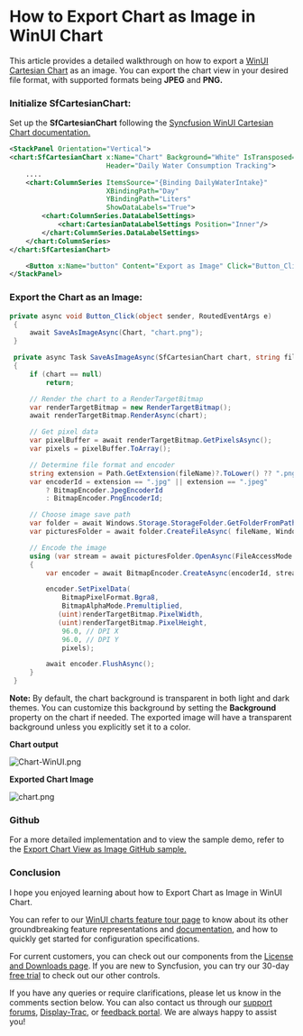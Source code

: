 # How to Export Chart as Image in WinUI Chart
This article provides a detailed walkthrough on how to export a [WinUI Cartesian Chart](https://www.syncfusion.com/winui-controls/cartesian-charts) as an image. You can export the chart view in your desired file format, with supported formats being **JPEG** and **PNG.**

### Initialize SfCartesianChart:

Set up the **SfCartesianChart** following the [ Syncfusion WinUI Cartesian Chart documentation.](https://help.syncfusion.com/winui/cartesian-charts/getting-started)
 ```xml
<StackPanel Orientation="Vertical">
 <chart:SfCartesianChart x:Name="Chart" Background="White" IsTransposed="True" 
                         Header="Daily Water Consumption Tracking">
     ....
     <chart:ColumnSeries ItemsSource="{Binding DailyWaterIntake}"
                         XBindingPath="Day" 
                         YBindingPath="Liters"
                         ShowDataLabels="True">
         <chart:ColumnSeries.DataLabelSettings>
             <chart:CartesianDataLabelSettings Position="Inner"/>
         </chart:ColumnSeries.DataLabelSettings>
     </chart:ColumnSeries>
 </chart:SfCartesianChart>

     <Button x:Name="button" Content="Export as Image" Click="Button_Click" />
 </StackPanel> 
 ```

### Export the Chart as an Image:
 
 ```csharp
private async void Button_Click(object sender, RoutedEventArgs e)
  {
      await SaveAsImageAsync(Chart, "chart.png");
  }

  private async Task SaveAsImageAsync(SfCartesianChart chart, string fileName)
  {
      if (chart == null)
          return;

      // Render the chart to a RenderTargetBitmap
      var renderTargetBitmap = new RenderTargetBitmap();
      await renderTargetBitmap.RenderAsync(chart);

      // Get pixel data
      var pixelBuffer = await renderTargetBitmap.GetPixelsAsync();
      var pixels = pixelBuffer.ToArray();

      // Determine file format and encoder
      string extension = Path.GetExtension(fileName)?.ToLower() ?? ".png";
      var encoderId = extension == ".jpg" || extension == ".jpeg"
          ? BitmapEncoder.JpegEncoderId
          : BitmapEncoder.PngEncoderId;

      // Choose image save path
      var folder = await Windows.Storage.StorageFolder.GetFolderFromPathAsync(@"D:\");
      var picturesFolder = await folder.CreateFileAsync( fileName, Windows.Storage.CreationCollisionOption.ReplaceExisting);

      // Encode the image
      using (var stream = await picturesFolder.OpenAsync(FileAccessMode.ReadWrite))
      {
          var encoder = await BitmapEncoder.CreateAsync(encoderId, stream);

          encoder.SetPixelData(
              BitmapPixelFormat.Bgra8,
              BitmapAlphaMode.Premultiplied,
             (uint)renderTargetBitmap.PixelWidth,
             (uint)renderTargetBitmap.PixelHeight,
              96.0, // DPI X
              96.0, // DPI Y
              pixels);

          await encoder.FlushAsync();
      }
  } 
 ```

**Note:** By default, the chart background is transparent in both light and dark themes. You can customize this background by setting the **Background** property on the chart if needed. The exported image will have a transparent background unless you explicitly set it to a color.

**Chart output**
 
 ![Chart-WinUI.png](https://support.syncfusion.com/kb/agent/attachment/article/18644/inline?token=eyJhbGciOiJodHRwOi8vd3d3LnczLm9yZy8yMDAxLzA0L3htbGRzaWctbW9yZSNobWFjLXNoYTI1NiIsInR5cCI6IkpXVCJ9.eyJpZCI6IjM0MjM0Iiwib3JnaWQiOiIzIiwiaXNzIjoic3VwcG9ydC5zeW5jZnVzaW9uLmNvbSJ9.0wMM_ZaV1z0RXFn8efmG0bKwTOt6QMiZ7DQ5fa1QLyU)

**Exported Chart Image**

 ![chart.png](https://support.syncfusion.com/kb/agent/attachment/article/18644/inline?token=eyJhbGciOiJodHRwOi8vd3d3LnczLm9yZy8yMDAxLzA0L3htbGRzaWctbW9yZSNobWFjLXNoYTI1NiIsInR5cCI6IkpXVCJ9.eyJpZCI6IjM0MjMyIiwib3JnaWQiOiIzIiwiaXNzIjoic3VwcG9ydC5zeW5jZnVzaW9uLmNvbSJ9.VhSO304zS7VSvBDSySJWOBxdySgRK0LWuAdmx3Vl4No)

### Github
For a more detailed implementation and to view the sample demo, refer to the [Export Chart View as Image GitHub sample.](https://github.com/SyncfusionExamples/How-to-Export-Chart-as-Image-in-WinUI-Chart)

### Conclusion

I hope you enjoyed learning about how to Export Chart as Image in WinUI Chart.

You can refer to our [WinUI charts feature tour page](https://www.syncfusion.com/winui-controls/cartesian-charts) to know about its other groundbreaking feature representations and [documentation](https://help.syncfusion.com/winui/charts/getting-started), and how to quickly get started for configuration specifications.

For current customers, you can check out our components from the [License and Downloads page](https://www.syncfusion.com/sales/teamlicense). If you are new to Syncfusion, you can try our 30-day [free trial](https://www.syncfusion.com/account/manage-trials/downloads) to check out our other controls.

If you have any queries or require clarifications, please let us know in the comments section below. You can also contact us through our [support forums](https://www.syncfusion.com/forums/), [Display-Trac](https://support.syncfusion.com/create), or [feedback portal](https://www.syncfusion.com/feedback/winui?control=sfcartesianchart). We are always happy to assist you!

